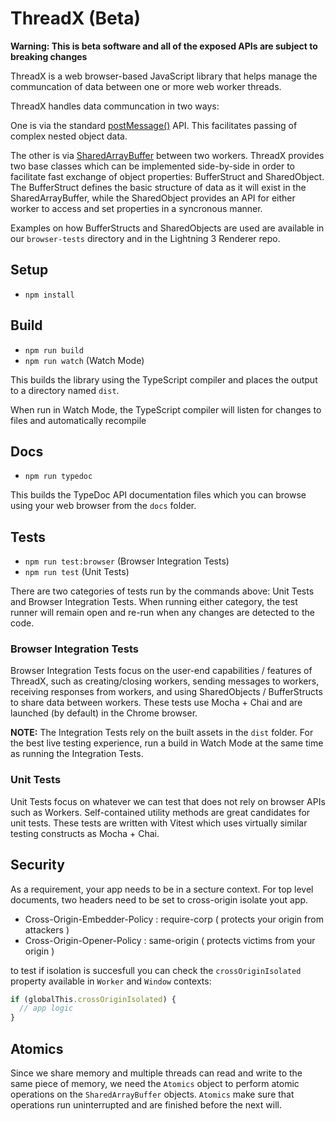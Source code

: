 # ThreadX (Beta)

**Warning: This is beta software and all of the exposed APIs are subject to
breaking changes**

ThreadX is a web browser-based JavaScript library that helps manage the
communcation of data between one or more web worker threads.

ThreadX handles data communcation in two ways:

One is via the standard
[postMessage()](https://developer.mozilla.org/en-US/docs/Web/API/Worker/postMessage)
API. This facilitates passing of complex nested object data.

The other is via [SharedArrayBuffer](https://developer.mozilla.org/en-US/docs/Web/JavaScript/Reference/Global_Objects/SharedArrayBuffer) between two workers. ThreadX
provides two base classes which can be implemented side-by-side in order to
facilitate fast exchange of object properties: BufferStruct and SharedObject.
The BufferStruct defines the basic structure of data as it will exist in the
SharedArrayBuffer, while the SharedObject provides an API for either worker
to access and set properties in a syncronous manner.

Examples on how BufferStructs and SharedObjects are used are available in our
`browser-tests` directory and in the Lightning 3 Renderer repo.

## Setup

- `npm install`

## Build

- `npm run build`
- `npm run watch` (Watch Mode)

This builds the library using the TypeScript compiler and places the output to
a directory named `dist`.

When run in Watch Mode, the TypeScript compiler will listen for changes to files
and automatically recompile

## Docs

- `npm run typedoc`

This builds the TypeDoc API documentation files which you can browse using your
web browser from the `docs` folder.

## Tests

- `npm run test:browser` (Browser Integration Tests)
- `npm run test` (Unit Tests)

There are two categories of tests run by the commands above: Unit Tests and Browser
Integration Tests. When running either category, the test runner will remain open
and re-run when any changes are detected to the code.

### Browser Integration Tests

Browser Integration Tests focus on the user-end capabilities / features of
ThreadX, such as creating/closing workers, sending messages to workers,
receiving responses from workers, and using SharedObjects / BufferStructs
to share data between workers. These tests use Mocha + Chai and are launched
(by default) in the Chrome browser.

**NOTE:** The Integration Tests rely on the built assets in the `dist` folder. For
the best live testing experience, run a build in Watch Mode at the same time
as running the Integration Tests.

### Unit Tests

Unit Tests focus on whatever we can test that does not rely on browser APIs
such as Workers. Self-contained utility methods are great candidates for unit
tests. These tests are written with Vitest which uses virtually similar
testing constructs as Mocha + Chai.

## Security

As a requirement, your app needs to be in a secture context. For top level documents, two headers need to be set to cross-origin isolate yout app.

- Cross-Origin-Embedder-Policy : require-corp ( protects your origin from attackers )
- Cross-Origin-Opener-Policy : same-origin ( protects victims from your origin )

to test if isolation is succesfull you can check the `crossOriginIsolated` property available in `Worker` and `Window` contexts:

```js
if (globalThis.crossOriginIsolated) {
  // app logic
}
```

## Atomics

Since we share memory and multiple threads can read and write to the same piece of memory, we need the `Atomics` object to perform atomic operations on the `SharedArrayBuffer` objects. `Atomics` make sure that operations run uninterrupted and are finished before the next will.
